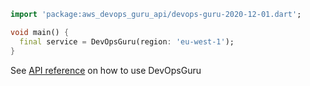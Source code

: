 ```dart
import 'package:aws_devops_guru_api/devops-guru-2020-12-01.dart';

void main() {
  final service = DevOpsGuru(region: 'eu-west-1');
}
```

See [API reference](https://pub.dev/documentation/aws_devops_guru_api/latest/devops-guru-2020-12-01/DevOpsGuru-class.html) on how to use DevOpsGuru
